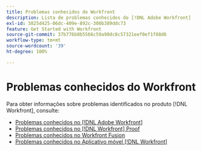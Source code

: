 ```yaml
---
title: Problemas conhecidos do Workfront
description: Lista de problemas conhecidos do [!DNL Adobe Workfront]
exl-id: 3825d425-06dc-409e-892c-300b389ddc73
feature: Get Started with Workfront
source-git-commit: 37b776b8b5566c59a90dc8c57321eef0ef1f88d6
workflow-type: tm+mt
source-wordcount: '39'
ht-degree: 100%

---
```


# Problemas conhecidos do Workfront

Para obter informações sobre problemas identificados no produto [!DNL Workfront], consulte:

* [Problemas conhecidos no [!DNL Adobe Workfront]](newworkfrontexperience.md)
* [Problemas conhecidos no [!DNL Workfront] Proof](workfrontproof.md)
* [Problemas conhecidos no Workfront Fusion](workfrontfusion.md)
* [Problemas conhecidos no Aplicativo móvel [!DNL Workfront] ](workfrontmobile.md)
